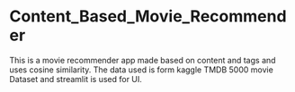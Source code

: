 # Content_Based_Movie_Recommender

This is a movie recommender app made based on content and tags and uses cosine similarity. The data used is form kaggle TMDB 5000 movie Dataset and streamlit is used for UI.

